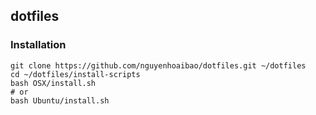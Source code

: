 ## dotfiles

### Installation
```
git clone https://github.com/nguyenhoaibao/dotfiles.git ~/dotfiles
cd ~/dotfiles/install-scripts
bash OSX/install.sh
# or
bash Ubuntu/install.sh
```
